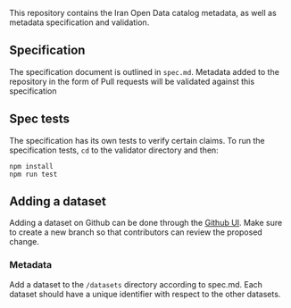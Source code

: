 This repository contains the Iran Open Data catalog metadata, as well as metadata specification and validation. 

## Specification
The specification document is outlined in `spec.md`. Metadata added to the repository in the form of Pull requests will be validated against this specification

## Spec tests
The specification has its own tests to verify certain claims. To run the specification tests, `cd` to the validator directory and then:

```
npm install
npm run test
```

## Adding a dataset
Adding a dataset on Github can be done through the [Github UI](https://help.github.com/articles/creating-new-files/). Make sure to create a new branch so that contributors can review the proposed change.

### Metadata
Add a dataset to the `/datasets` directory according to spec.md. Each dataset should have a unique identifier with respect to the other datasets.
